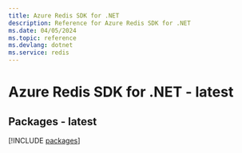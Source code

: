 ```yaml
---
title: Azure Redis SDK for .NET
description: Reference for Azure Redis SDK for .NET
ms.date: 04/05/2024
ms.topic: reference
ms.devlang: dotnet
ms.service: redis
---
```

# Azure Redis SDK for .NET - latest
## Packages - latest
[!INCLUDE [packages](redis-index.md)]